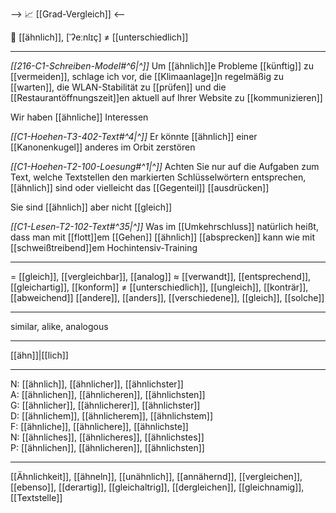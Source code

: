 --> 📈 [[Grad-Vergleich]] <--

🔶 [[ähnlich]], [ˈʔeːnlɪç] ≠ [[unterschiedlich]]

---
*[[216-C1-Schreiben-Model#^6|^]]* Um [[ähnlich]]e Probleme [[künftig]] zu [[vermeiden]], schlage ich vor, die [[Klimaanlage]]n regelmäßig zu [[warten]], die WLAN-Stabilität zu [[prüfen]] und die [[Restaurantöffnungszeit]]en aktuell auf Ihrer Website zu [[kommunizieren]]

Wir haben [[ähnliche]] Interessen

*[[C1-Hoehen-T3-402-Text#^4|^]]* Er könnte [[ähnlich]] einer [[Kanonenkugel]] anderes im Orbit zerstören

*[[C1-Hoehen-T2-100-Loesung#^1|^]]* Achten Sie nur auf die Aufgaben zum Text, welche Textstellen den markierten Schlüsselwörtern entsprechen, [[ähnlich]] sind oder vielleicht das [[Gegenteil]] [[ausdrücken]]

Sie sind [[ähnlich]] aber nicht [[gleich]]

*[[C1-Lesen-T2-102-Text#^35|^]]* Was im [[Umkehrschluss]] natürlich heißt, dass man mit [[flott]]em [[Gehen]] [[ähnlich]] [[absprecken]] kann wie mit [[schweißtreibend]]em Hochintensiv-Training


---
= [[gleich]], [[vergleichbar]], [[analog]]
≈ [[verwandt]], [[entsprechend]], [[gleichartig]], [[konform]]
≠ [[unterschiedlich]], [[ungleich]], [[konträr]], [[abweichend]]
[[andere]], [[anders]], [[verschiedene]], [[gleich]], [[solche]]

---
similar, alike, analogous

---
[[ähn]]|[[lich]]

---
N: [[ähnlich]], [[ähnlicher]], [[ähnlichster]]  
A: [[ähnlichen]], [[ähnlicheren]], [[ähnlichsten]]  
G: [[ähnlicher]], [[ähnlicherer]], [[ähnlichster]]  
D: [[ähnlichem]], [[ähnlicherem]], [[ähnlichstem]]  
F: [[ähnliche]], [[ähnlichere]], [[ähnlichste]]  
N: [[ähnliches]], [[ähnlicheres]], [[ähnlichstes]]  
P: [[ähnlichen]], [[ähnlicheren]], [[ähnlichsten]]  

---
[[Ähnlichkeit]], [[ähneln]], [[unähnlich]], [[annähernd]], [[vergleichen]], [[ebenso]], [[derartig]], [[gleichaltrig]], [[dergleichen]], [[gleichnamig]], [[Textstelle]]